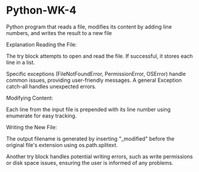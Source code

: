 # Python-WK-4
Python program that reads a file, modifies its content by adding line numbers, and writes the result to a new file

Explanation
Reading the File:

The try block attempts to open and read the file. If successful, it stores each line in a list.

Specific exceptions (FileNotFoundError, PermissionError, OSError) handle common issues, providing user-friendly messages. A general Exception catch-all handles unexpected errors.

Modifying Content:

Each line from the input file is prepended with its line number using enumerate for easy tracking.

Writing the New File:

The output filename is generated by inserting "_modified" before the original file's extension using os.path.splitext.

Another try block handles potential writing errors, such as write permissions or disk space issues, ensuring the user is informed of any problems.